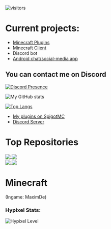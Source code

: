 ![visitors](https://visitor-badge.glitch.me/badge?page_id=114857048&left_color=green&right_color=red)

# Current projects:
- [Minecraft Plugins](https://www.spigotmc.org/resources/authors/1620695/)
- [Minecraft Client](https://discord.gg/ktuyvY2mam)
- Discord bot
- [Android chat/social-media app](https://discord.gg/DnVDBPNydT)

## You can contact me on Discord
[![Discord Presence](https://lanyard.cnrad.dev/api/759334613335670805)](https://discord.com/users/759334613335670805)

![My GitHub stats](https://github-readme-stats.vercel.app/api?username=JavaDevMC&theme=radical&show_icons=true&layout=compact&hide=contribs,prs)

[![Top Langs](https://github-readme-stats.vercel.app/api/top-langs/?username=JavaDevMC&layout=compact&theme=radical&show_icons=true)](https://github.com/anuraghazra/github-readme-stats)


- [My plugins on SpigotMC](https://www.spigotmc.org/resources/authors/1620695/)
- [Discord Server](https://discord.gg/gbqF32Qsv2)


# Top Repositories

<a href="https://github.com/JavaDevMC/SimpleLobby">
  <img align="center" src="https://denvercoder1-github-readme-stats.vercel.app/api/pin/?username=JavaDevMC&repo=SimpleLobby&theme=react&bg_color=1F222E&title_color=F85D7F&hide_border=true&icon_color=F8D866&show_icons=true" />
</a>
<a href="https://github.com/JavaDevMC/Advanced-IP-Logger">
  <img align="center" src="https://denvercoder1-github-readme-stats.vercel.app/api/pin/?username=JavaDevMC&repo=Advanced-IP-Logger&theme=react&bg_color=1F222E&title_color=F85D7F&hide_border=true&icon_color=F8D866&show_icons=true" />
</a>
<br>
<a href="https://github.com/JavaDevMC/RandomMOTD">
  <img align="center" src="https://denvercoder1-github-readme-stats.vercel.app/api/pin/?username=JavaDevMC&repo=RandomMOTD&theme=react&bg_color=1F222E&title_color=F85D7F&hide_border=true&icon_color=F8D866&show_icons=true" />
</a>
<a href="https://github.com/JavaDevMC/SimpleMobRide">
  <img align="center" src="https://denvercoder1-github-readme-stats.vercel.app/api/pin/?username=JavaDevMC&repo=SimpleMobRide&theme=react&bg_color=1F222E&title_color=F85D7F&hide_border=true&icon_color=F8D866&show_icons=true" />
</a>

# Minecraft
(Ingame: MaximDe)

### Hypixel Stats:
![Hypixel Level](https://hypixel.paniek.de/signature/6d01fd6b43ec4294b4f700dd3c330648/general-tooltip)

